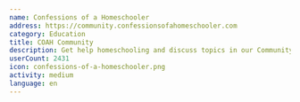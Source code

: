 ```yaml
---
name: Confessions of a Homeschooler
address: https://community.confessionsofahomeschooler.com
category: Education
title: COAH Community
description: Get help homeschooling and discuss topics in our Community Forum
userCount: 2431
icon: confessions-of-a-homeschooler.png
activity: medium
language: en
---
```

